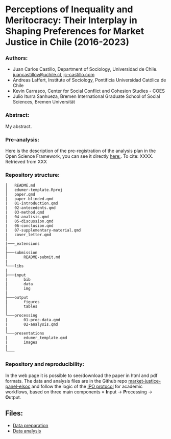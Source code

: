 #  Perceptions of Inequality and Meritocracy: Their Interplay in Shaping Preferences for Market Justice in Chile (2016-2023)
 
 ### Authors:

- Juan Carlos Castillo, Department of Sociology, Universidad de Chile. [juancastillov@uchile.cl](juancastillov@uchile.cl), [jc-castillo.com](http://jc-castillo.com/)
- Andreas Laffert, Institute of Sociology, Pontificia Universidad Católica de Chile
- Kevin Carrasco, Center for Social Conflict and Cohesion Studies - COES
- Julio Iturra Sanhueza, Bremen International Graduate School of Social Sciences, Bremen Universität

### Abstract:

My abstract.

### Pre-analysis:

Here is the description of the pre-registration of the analysis plan in the Open Science Framework, you can see it directly [here:](lkink). To cite: XXXX. Retrieved from XXX


### Repository structure:

```
│   README.md
│   edumer-template.Rproj
│   paper.qmd
|   paper-blinded.qmd
|   01-introduction.qmd
|   02-antecedents.qmd
|   03-method.qmd
|   04-analisis.qmd
|   05-discussion.qmd
|   06-conclusion.qmd
|   07-supplementary-material.qmd
|   cover_letter.qmd
│
|───_extensions
|
├───submission
│       README-submit.md
|
└───libs
|
├───input
|       bib
|       data
│       img    
|
├───output
|       figures
│       tables    
│
└───processing
|       01-proc-data.qmd
|       02-analysis.qmd
|
└───presentations
|       edumer_template.qmd
|       images
|
└───

```


### Repository and reproducibility:

In the web page it is possible to see/download the paper in html and pdf formats. The data and analysis files are in the Github repo [market-justice-panel-elsoc]([link](https://github.com/educacion-meritocracia/market-justice-panel-elsoc)) and follow the logic of the [IPO protocol](https://github.com/juancarloscastillo/ipo) for academic workflows, based on three main components = **I**nput -> **P**rocessing -> **O**utput.


## Files:


- [Data preparation](https://justicia-distributiva.github.io/market-justice-panel-elsoc/processing/01-proc-data.html)
- [Data analysis](https://justicia-distributiva.github.io/market-justice-panel-elsoc/processing/02-analysis.html)
